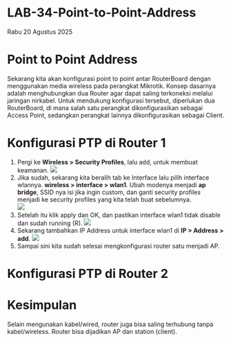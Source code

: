 # LAB-34-Point-to-Point-Address
Rabu 20 Agustus 2025
  
# Point to Point Address
  Sekarang kita akan konfigurasi point to point antar RouterBoard dengan menggunakan media wireless pada perangkat Mikrotik. Konsep dasarnya adalah menghubungkan dua Router agar dapat saling terkoneksi melalui jaringan nirkabel. Untuk mendukung konfigurasi tersebut, diperlukan dua RouterBoard, di mana salah satu perangkat dikonfigurasikan sebagai Access Point, sedangkan perangkat lainnya dikonfigurasikan sebagai Client.  

# Konfigurasi PTP di Router 1
  1. Pergi ke **Wireless > Security Profiles**, lalu add, untuk membuat keamanan.
  ![](IMAGES/)  
  2. Jika sudah, sekarang kita beralih tab ke Interface lalu pilih interface wlannya. **wireless > interface > wlan1**. Ubah modenya menjadi **ap bridge**, SSID nya isi jika ingin custom, dan ganti security profiles menjadi ke security profiles yang kita telah buat sebelumnya.  
  ![](IMAGES/)  
  3. Setelah itu klik apply dan OK, dan pastikan interface wlan1 tidak disable dan sudah running (R).
  ![](IMAGES/)  
  4. Sekarang tambahkan IP Address untuk interface wlan1 di **IP > Address > add**.
  ![](IMAGES/)
  5. Sampai sini kita sudah selesai mengkonfigurasi router satu menjadi AP.

# Konfigurasi PTP di Router 2

# Kesimpulan
  Selain mengunakan kabel/wired, router juga bisa saling terhubung tanpa kabel/wireless. Router bisa dijadikan AP dan station (client).  
